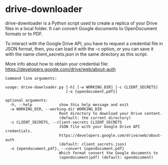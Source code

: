 drive-downloader
================

drive-downloader is a Python script used to create a replica of your Drive
files in a local folder. It can convert Google documents to OpenDocument
formats or to PDF.

To interact with the Google Drive API, you have to request a credential file
in JSON format, then, you can load it with the -c option, or you can save it
with the name client_secrets.json in the same directory as this script.

More info about how to obtain your credential file:
https://developers.google.com/drive/web/about-auth

```
Command line arguments:

usage: drive-downloader.py [-h] [-w WORKING_DIR] [-c CLIENT_SECRETS]
                           [-o {opendocument,pdf}]

optional arguments:
  -h, --help            show this help message and exit
  -w WORKING_DIR, --working-dir WORKING_DIR
                        Root directory to download your Drive content.
                        (default: the current directory)
  -c CLIENT_SECRETS, --client-secrets CLIENT_SECRETS
                        JSON file with your Google Drive API credentials.
                        https://developers.google.com/drive/web/about-auth
                        (default: client_secrets.json)
  -o {opendocument,pdf}, --convert {opendocument,pdf}
                        Which format convert the Google documents to
                        (opendocument|pdf) (default: opendocument)
```
